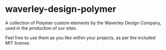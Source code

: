 # waverley-design-polymer
A collection of Polymer custom elements by the Waverley Design Company, used in the production of our sites.

Feel free to use them as you like within your projects, as per the included MIT license.
